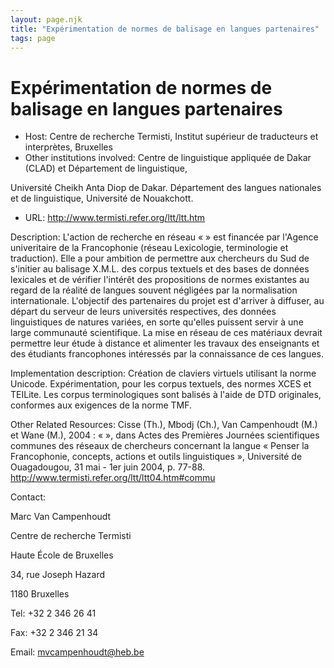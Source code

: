 ```yaml
---
layout: page.njk
title: "Expérimentation de normes de balisage en langues partenaires"
tags: page
---
```

# Expérimentation de normes de balisage en langues partenaires




* Host: Centre de recherche Termisti, Institut supérieur de traducteurs et interprètes,
 Bruxelles
* Other institutions involved: Centre de linguistique appliquée de Dakar (CLAD) et Département de linguistique,
 
 Université Cheikh Anta Diop de Dakar.
 Département des langues nationales et de linguistique, Université de Nouakchott.
* URL: <http://www.termisti.refer.org/ltt/ltt.htm>



Description:
 L'action de recherche en réseau « » est financée par l'Agence univeritaire de la
 Francophonie (réseau Lexicologie, terminologie et traduction). Elle a pour ambition
 de permettre aux chercheurs du Sud de s'initier au balisage X.M.L. des corpus textuels
 et des bases de données lexicales et de vérifier l'intérêt des propositions de normes
 existantes au regard de la réalité de langues souvent négligées par la normalisation
 internationale. L'objectif des partenaires du projet est d'arriver à diffuser, au
 départ du serveur de leurs universités respectives, des données linguistiques de natures
 variées, en sorte qu'elles puissent servir à une large communauté scientifique. La
 mise en réseau de ces matériaux devrait permettre leur étude à distance et alimenter
 les travaux des enseignants et des étudiants francophones intéressés par la connaissance
 de ces langues.



Implementation description:
 Création de claviers virtuels utilisant la norme Unicode.
 Expérimentation, pour les corpus textuels, des normes XCES et TEILite.
 Les corpus terminologiques sont balisés à l'aide de DTD originales, conformes aux
 exigences de la norme TMF.



Other Related Resources:
 Cisse (Th.), Mbodj (Ch.), Van Campenhoudt (M.) et Wane (M.), 2004 : « », dans Actes
 des Premières Journées scientifiques communes des réseaux de chercheurs concernant
 la langue « Penser la Francophonie, concepts, actions et outils linguistiques », Université
 de Ouagadougou, 31 mai - 1er juin 2004, p. 77-88. http://www.termisti.refer.org/ltt/ltt04.htm#commu



Contact: 



Marc Van Campenhoudt


Centre de recherche Termisti


Haute École de Bruxelles


34, rue Joseph Hazard


1180 Bruxelles


Tel: +32 2 346 26 41


Fax: +32 2 346 21 34


Email: [mvcampenhoudt@heb.be](mailto:mvcampenhoudt@heb.be)





